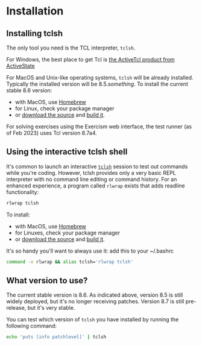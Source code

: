 # Installation

## Installing tclsh

The only tool you need is the TCL interpreter, `tclsh`.

For Windows, the best place to get Tcl is [the ActiveTcl product from
ActiveState](https://www.activestate.com/products/activetcl/)

For MacOS and Unix-like operating systems, `tclsh` will be already
installed. Typically the installed version will be 8.5.*something*.
To install the current stable 8.6 version:
 - with MacOS, use [Homebrew](https://brew.sh/)
 - for Linux, check your package manager
 - or [download the source](https://www.tcl-lang.org/software/tcltk/download.html)
  and [build it](https://www.tcl-lang.org/doc/howto/compile.html).

For solving exercises using the Exercism web interface, the test runner
(as of Feb 2023) uses Tcl version 8.7a4.

## Using the interactive tclsh shell

It's common to launch an interactive 
[`tclsh`](https://www.tcl-lang.org/man/tcl8.6/UserCmd/tclsh.htm) 
session to test out commands while you're coding. However, tclsh provides
only a very basic REPL interpreter with no command line editing or command
history. For an enhanced experience, a program called `rlwrap` exists that adds readline
functionality:
```bash
rlwrap tclsh
```
To install:
 - with MacOS, use [Homebrew](https://brew.sh/)
 - for Linuxes, check your package manager
 - or [download the source](https://github.com/hanslub42/rlwrap)
  and [build it](https://github.com/hanslub42/rlwrap/blob/master/INSTALL).

It's so handy you'll want to always use it: add this to your ~/.bashrc
```bash
command -v rlwrap && alias tclsh='rlwrap tclsh'
```

## What version to use?

The current stable version is 8.6.
As indicated above, version 8.5 is still widely deployed, but it's no longer receiving patches.
Version 8.7 is still pre-release, but it's very stable.

You can test which version of `tclsh` you have installed
by running the following command:

```bash
echo 'puts [info patchlevel]' | tclsh
```
